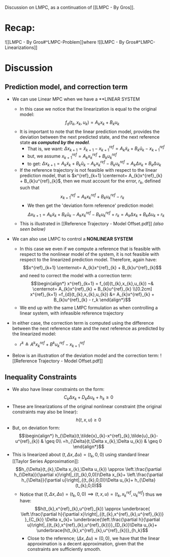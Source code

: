 Discussion on LMPC, as a continuation of [[LMPC - By Gros]].

# Recap:
![[LMPC - By Gros#^LMPC-Problem]]where ![[LMPC - By Gros#^LMPC-Linearizations]]

# Discussion

## Prediction model, and correction term
- We can use Linear MPC when we have a **LINEAR SYSTEM 
	- In this case we notice that the linearization is equal to the original model:$$f_{d}(t_{k},x_{k},u_{k}) = A_{k}x_{k}+ B_{k}u_{k}$$
	- It is important to note that the linear prediction model, provides the deviation between the next predicted state, and the next reference state ***as computed by the model***.
		- That is, we want: $\Delta x_{k+1} = \tilde{x}_{k+1} - x^{ref}_{k+1} = A_{k}\tilde{x}_{k}+B_{k}\tilde{u}_{k} - x^{ref}_{k+1}$
		- but, we assume $x^{ref}_{k+1} = A_{k}x^{ref}_{k} + B_{k}u^{ref}_{k}$
		- to get: $\Delta x_{k+1} = A_{k}\tilde{x}_{k}+B_{k}\tilde{u}_{k} - A_{k}x^{ref}_{k} - B_{k}u^{ref}_{k} = A_{k}\Delta x_{k}+ B_{k}\Delta u_{k}$
	- If the reference trajectory is not feasible with respect to the linear prediction model, that is $x^{ref}_{k+1} \centernot= A_{k}x^{ref}_{k} + B_{k}u^{ref}_{k}$, then we must account for the error, $r_k$, defined such that $$x^{ref}_{k+1} = A_{k}x^{ref}_{k} + B_{k}u^{ref}_{k} - r_k$$
		- We then get the 'deviation form reference' prediction model: $$\Delta x_{k+1} = A_{k}\tilde{x}_{k}+B_{k}\tilde{u}_{k} - A_{k}x^{ref}_{k} - B_{k}u^{ref}_{k} + r_{k} = A_{k}\Delta x_{k}+ B_{k}\Delta u_{k} + r_{k}$$
	- This is illustrated in [[Reference Trajectory - Model Offset.pdf]] *(also seen below)*

- We can also use LMPC to control a **NONLINEAR SYSTEM**
	- In this case we even if we compute a reference that is feasible with respect to the nonlinear model of the system, it is not feasible with respect to the linearized prediction model. Therefore, again have: $$x^{ref}_{k+1} \centernot= A_{k}x^{ref}_{k} + B_{k}u^{ref}_{k}$$ and need to correct the model with a correction term: $$\begin{align*}
x^{ref}_{k+1} = f_{d}(t_{k},x_{k},u_{k}) ~& \centernot= A_{k}x^{ref}_{k} + B_{k}u^{ref}_{k} \\[0.2cm]
x^{ref}_{k+1} =f_{d}(t_{k},x_{k},u_{k}) &= A_{k}x^{ref}_{k} + B_{k}u^{ref}_{k} - r_k
\end{align*}$$
	- We end up with the same LMPC formulation as when controlling a linear system, with infeasible reference trajectory

- In either case, the correction term is computed using the difference between the next reference state and the next reference as predicted by the linearized model:
	- $r^{k} \triangleq A^{k} x^{ref}_{k} + B^{k} u^{ref}_{k} - x^{ref}_{k+1}$

- Below is an illustration of the deviation model and the correction term:
![[Reference Trajectory - Model Offset.pdf]]



## Inequality Constraints
- We also have linear constraints on the form: $$C_{k}\Delta x_{k} + D_{k}\Delta u_{k} + h_{k} \geq 0$$
- These are linearizations of the original nonlinear constraint (the original constraints may also be linear): $$h(t,x,u) \geq 0 $$
- But, on deviation form:$$\begin{align*}
h_{\Delta}(t,\tilde{x}_{k}-x^{ref}_{k},\tilde{u}_{k}-u^{ref}_{k}) & \geq 0\\
=h_{\Delta}(t,\Delta x_{k},\Delta u_{k}) & \geq 0
\end{align*}$$
- This is linearized about $(t,\Delta x,\Delta u) = (t_k,0,0)$ using standard linear [[Taylor Series Approximation]]:$$h_{\Delta}(t_{k},\Delta x_{k},\Delta u_{k}) \approx \left.\frac{\partial h_{\Delta}}{\partial x}\right|_{(t_{k},0,0)}\Delta x_{k}+ \left.\frac{\partial h_{\Delta}}{\partial u}\right|_{(t_{k},0,0)}\Delta u_{k}+ h_{\Delta}(t_{k},0,0)$$
	- Notice that $(t,\Delta x,\Delta u) = (t_{k},0,0)\implies (t,x,u) = (t_{k},x^{ref}_{k},u^{ref}_{k})$
	  thus we have: $$h(t_{k},x^{ref}_{k},u^{ref}_{k}) \approx \underbrace{  \left.\frac{\partial h}{\partial x}\right|_{(t_{k},x^{ref}_{k},u^{ref}_{k})}  }_{C_{k}} \Delta x_{k}+ \underbrace{\left.\frac{\partial h}{\partial u}\right|_{(t_{k},x^{ref}_{k},u^{ref}_{k})}}_{D_{k}}\Delta u_{k}+ \underbrace{h(t_{k},x^{ref}_{k},u^{ref}_{k})}_{h_k}$$
	  - Close to the reference; $(\Delta x,\Delta u) \approx (0,0)$, we have that the linear approximation is a decent approximation, given that the constraints are sufficiently smooth.

